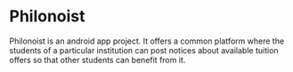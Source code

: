 # Philonoist
Philonoist is an android app project. It offers a common platform where the students of a particular institution can post notices about available tuition offers so that other students can benefit from it.
